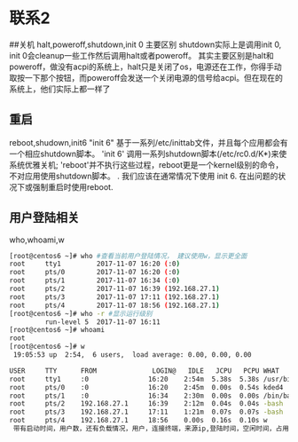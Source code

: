 #   联系2

##关机
halt,poweroff,shutdown,init 0
主要区别
shutdown实际上是调用init 0, init 0会cleanup一些工作然后调用halt或者poweroff。
其实主要区别是halt和poweroff，做没有acpi的系统上，halt只是关闭了os，电源还在工作，你得手动取按一下那个按钮，而poweroff会发送一个关闭电源的信号给acpi。但在现在的系统上，他们实际上都一样了
## 重启
reboot,shudown,init6
"init 6" 基于一系列/etc/inittab文件，并且每个应用都会有一个相应shutdown脚本。
'init 6' 调用一系列shutdown脚本(/etc/rc0.d/K*)来使系统优雅关机;
'reboot'并不执行这些过程，reboot更是一个kernel级别的命令，不对应用使用shutdown脚本。 .
我们应该在通常情况下使用 init 6.
在出问题的状况下或强制重启时使用reboot.
## 用户登陆相关
who,whoami,w
```bash
[root@centos6 ~]# who #查看当前用户登陆情况， 建议使用w，显示更全面
root     tty1         2017-11-07 16:20 (:0)
root     pts/0        2017-11-07 16:20 (:0)
root     pts/1        2017-11-07 16:34 (:0)
root     pts/2        2017-11-07 16:39 (192.168.27.1)
root     pts/3        2017-11-07 17:11 (192.168.27.1)
root     pts/4        2017-11-07 18:56 (192.168.27.1)
[root@centos6 ~]# who -r #显示运行级别
         run-level 5  2017-11-07 16:11
[root@centos6 ~]# whoami
root
[root@centos6 ~]# w
 19:05:53 up  2:54,  6 users,  load average: 0.00, 0.00, 0.00

USER     TTY      FROM              LOGIN@   IDLE   JCPU   PCPU WHAT
root     tty1     :0               16:20    2:54m  5.38s  5.38s /usr/bin/Xorg :0 -br -v
root     pts/0    :0               16:20    2:45m  0.00s  0.54s kded4
root     pts/1    :0               16:34    2:30m  0.00s  0.00s /bin/bash
root     pts/2    192.168.27.1     16:39    2:12m  0.04s  0.04s -bash
root     pts/3    192.168.27.1     17:11    1:21m  0.07s  0.07s -bash
root     pts/4    192.168.27.1     18:56    0.00s  0.16s  0.10s w
 带有启动时间，用户数，还有负载情况，用户，连接终端，来源ip,登陆时间，空闲时间，占用cpu时常，
```